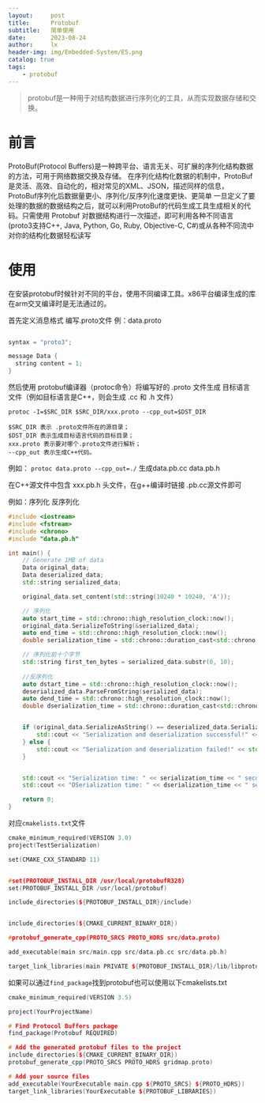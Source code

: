 ```yaml
---
layout:     post
title:      Protobuf
subtitle:   简单使用
date:       2023-08-24
author:     lx
header-img: img/Embedded-System/ES.png
catalog: true
tags:
    - protobuf
---
```


>protobuf是一种用于对结构数据进行序列化的工具，从而实现数据存储和交换。

# 前言
ProtoBuf(Protocol Buffers)是一种跨平台、语言无关、可扩展的序列化结构数据的方法，可用于网络数据交换及存储。
在序列化结构化数据的机制中，ProtoBuf是灵活、高效、自动化的，相对常见的XML、JSON，描述同样的信息，ProtoBuf序列化后数据量更小、序列化/反序列化速度更快、更简单
一旦定义了要处理的数据的数据结构之后，就可以利用ProtoBuf的代码生成工具生成相关的代码。只需使用 Protobuf 对数据结构进行一次描述，即可利用各种不同语言(proto3支持C++, Java, Python, Go, Ruby, Objective-C, C#)或从各种不同流中对你的结构化数据轻松读写

# 使用

在安装protobuf时候针对不同的平台，使用不同编译工具。x86平台编译生成的库在arm交叉编译时是无法通过的。

首先定义消息格式 编写.proto文件  例：data.proto

```cpp

syntax = "proto3";

message Data {
  string content = 1;
}

```

然后使用 protobuf编译器（protoc命令）将编写好的 .proto 文件生成 目标语言文件（例如目标语言是C++，则会生成 .cc 和 .h 文件）

`protoc -I=$SRC_DIR $SRC_DIR/xxx.proto --cpp_out=$DST_DIR`

    $SRC_DIR 表示 .proto文件所在的源目录；
    $DST_DIR 表示生成目标语言代码的目标目录；
    xxx.proto 表示要对哪个.proto文件进行解析；
    --cpp_out 表示生成C++代码。

例如：
`protoc data.proto --cpp_out=./`   生成data.pb.cc data.pb.h

在C++源文件中包含 xxx.pb.h 头文件，在g++编译时链接 .pb.cc源文件即可

例如：序列化  反序列化 

```cpp
#include <iostream>
#include <fstream>
#include <chrono>
#include "data.pb.h"

int main() {
    // Generate 1MB of data
    Data original_data;
    Data deserialized_data;
    std::string serialized_data;

    original_data.set_content(std::string(10240 * 10240, 'A'));

    // 序列化
    auto start_time = std::chrono::high_resolution_clock::now();
    original_data.SerializeToString(&serialized_data);
    auto end_time = std::chrono::high_resolution_clock::now();
    double serialization_time = std::chrono::duration_cast<std::chrono::milliseconds>(end_time - start_time).count() / 1000.0;

    // 序列化前十个字节
    std::string first_ten_bytes = serialized_data.substr(0, 10);
    
    //反序列化
    auto dstart_time = std::chrono::high_resolution_clock::now();
    deserialized_data.ParseFromString(serialized_data);
    auto dend_time = std::chrono::high_resolution_clock::now();
    double dserialization_time = std::chrono::duration_cast<std::chrono::milliseconds>(dend_time - dstart_time).count() / 1000.0;


    if (original_data.SerializeAsString() == deserialized_data.SerializeAsString()) {
        std::cout << "Serialization and deserialization successful!" << std::endl;
    } else {
        std::cout << "Serialization and deserialization failed!" << std::endl;
    }


    std::cout << "Serialization time: " << serialization_time << " seconds" << std::endl;
    std::cout << "DSerialization time: " << dserialization_time << " seconds" << std::endl;

    return 0;
}
```


对应`cmakelists.txt`文件

```cpp
cmake_minimum_required(VERSION 3.0)
project(TestSerialization)

set(CMAKE_CXX_STANDARD 11)


#set(PROTOBUF_INSTALL_DIR /usr/local/protobufR328)
set(PROTOBUF_INSTALL_DIR /usr/local/protobuf)

include_directories(${PROTOBUF_INSTALL_DIR}/include)


include_directories(${CMAKE_CURRENT_BINARY_DIR})

#protobuf_generate_cpp(PROTO_SRCS PROTO_HDRS src/data.proto)

add_executable(main src/main.cpp src/data.pb.cc src/data.pb.h)

target_link_libraries(main PRIVATE ${PROTOBUF_INSTALL_DIR}/lib/libprotobuf.a)

```

如果可以通过`find_package`找到protobuf也可以使用以下cmakelists.txt

```cpp
cmake_minimum_required(VERSION 3.5)

project(YourProjectName)

# Find Protocol Buffers package
find_package(Protobuf REQUIRED)

# Add the generated protobuf files to the project
include_directories(${CMAKE_CURRENT_BINARY_DIR})
protobuf_generate_cpp(PROTO_SRCS PROTO_HDRS gridmap.proto)

# Add your source files
add_executable(YourExecutable main.cpp ${PROTO_SRCS} ${PROTO_HDRS})
target_link_libraries(YourExecutable ${PROTOBUF_LIBRARIES})
```